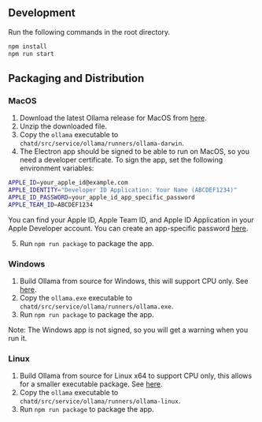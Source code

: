 ## Development

Run the following commands in the root directory.

```bash
npm install
npm run start
```

## Packaging and Distribution

### MacOS

1. Download the latest Ollama release for MacOS from [here](https://github.com/jmorganca/ollama/releases).
2. Unzip the downloaded file.
3. Copy the `ollama` executable to `chatd/src/service/ollama/runners/ollama-darwin`.
4. The Electron app should be signed to be able to run on MacOS, so you need a developer certificate. To sign the app, set the following environment variables:

```bash
APPLE_ID=your_apple_id@example.com
APPLE_IDENTITY="Developer ID Application: Your Name (ABCDEF1234)"
APPLE_ID_PASSWORD=your_apple_id_app_specific_password
APPLE_TEAM_ID=ABCDEF1234
```

You can find your Apple ID, Apple Team ID, and Apple ID Application in your Apple Developer account. You can create an app-specific password [here](https://appleid.apple.com/account/manage).

5. Run `npm run package` to package the app.

### Windows

1. Build Ollama from source for Windows, this will support CPU only. See [here](https://github.com/jmorganca/ollama).
2. Copy the `ollama.exe` executable to `chatd/src/service/ollama/runners/ollama.exe`.
3. Run `npm run package` to package the app.

Note: The Windows app is not signed, so you will get a warning when you run it.

### Linux

1. Build Ollama from source for Linux x64 to support CPU only, this allows for a smaller executable package. See [here](https://github.com/jmorganca/ollama).
2. Copy the `ollama` executable to `chatd/src/service/ollama/runners/ollama-linux`.
3. Run `npm run package` to package the app.
